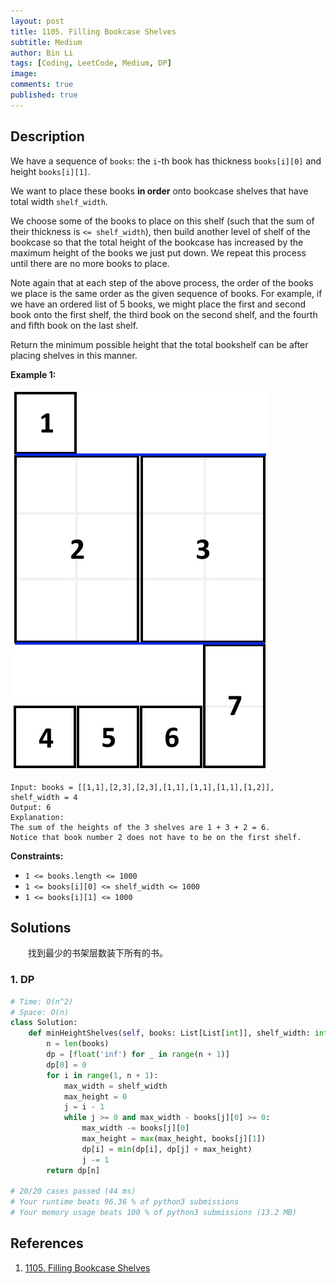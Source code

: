 ```yaml
---
layout: post
title: 1105. Filling Bookcase Shelves
subtitle: Medium
author: Bin Li
tags: [Coding, LeetCode, Medium, DP]
image: 
comments: true
published: true
---
```


## Description

We have a sequence of `books`: the `i`-th book has thickness `books[i][0]` and height `books[i][1]`.

We want to place these books **in order** onto bookcase shelves that have total width `shelf_width`.

We choose some of the books to place on this shelf (such that the sum of their thickness is `<= shelf_width`), then build another level of shelf of the bookcase so that the total height of the bookcase has increased by the maximum height of the books we just put down. We repeat this process until there are no more books to place.

Note again that at each step of the above process, the order of the books we place is the same order as the given sequence of books. For example, if we have an ordered list of 5 books, we might place the first and second book onto the first shelf, the third book on the second shelf, and the fourth and fifth book on the last shelf.

Return the minimum possible height that the total bookshelf can be after placing shelves in this manner.

 

**Example 1:**

![](/img/media/15851432726258.jpg)


```
Input: books = [[1,1],[2,3],[2,3],[1,1],[1,1],[1,1],[1,2]], shelf_width = 4
Output: 6
Explanation:
The sum of the heights of the 3 shelves are 1 + 3 + 2 = 6.
Notice that book number 2 does not have to be on the first shelf.
```

 

**Constraints:**

- `1 <= books.length <= 1000`
- `1 <= books[i][0] <= shelf_width <= 1000`
- `1 <= books[i][1] <= 1000`


## Solutions
　　找到最少的书架层数装下所有的书。

### 1. DP

```python
# Time: O(n^2)
# Space: O(n)
class Solution:
    def minHeightShelves(self, books: List[List[int]], shelf_width: int) -> int:
        n = len(books)
        dp = [float('inf') for _ in range(n + 1)]
        dp[0] = 0
        for i in range(1, n + 1):
            max_width = shelf_width
            max_height = 0
            j = i - 1
            while j >= 0 and max_width - books[j][0] >= 0:
                max_width -= books[j][0]
                max_height = max(max_height, books[j][1])
                dp[i] = min(dp[i], dp[j] + max_height)
                j -= 1
        return dp[n]

# 20/20 cases passed (44 ms)
# Your runtime beats 96.36 % of python3 submissions
# Your memory usage beats 100 % of python3 submissions (13.2 MB)
```

## References
1. [1105. Filling Bookcase Shelves](https://leetcode.com/problems/filling-bookcase-shelves/description/)